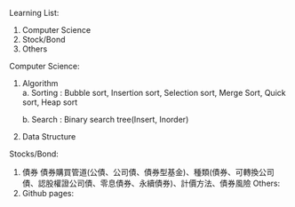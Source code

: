 Learning List:
1. Computer Science
2. Stock/Bond
3. Others

Computer Science:
1. Algorithm <br />
    a. Sorting : Bubble sort, Insertion sort, Selection sort, Merge Sort, Quick sort, Heap sort

    b. Search : Binary search tree(Insert, Inorder)
2. Data Structure

Stocks/Bond:
1. 債券
    債券購買管道(公債、公司債、債券型基金)、種類(債券、可轉換公司債、認股權證公司債、零息債券、永續債券)、計價方法、債券風險
Others:
1. Github pages: